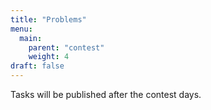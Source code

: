```yaml
---
title: "Problems"
menu:
  main:
    parent: "contest"
    weight: 4
draft: false
---
```


Tasks will be published after the contest days.

<!-- {{< section title="Download problems" >}}

Problem statements, graders, checkers and parameters.

[Download in `.zip` format](/problems.zip)

[Download in `.tar.gz` format](/problems.tar.gz)

{{< section title="Download tests" >}}

Problem tests. Warning: large archive!

[Download in `.zip` format](/tests.zip)

[Download in `.tar.gz` format](/tests.tar.gz)

{{< section title="Download submissions" >}}

Solutions submitted by the participants during the contest.

[Download in `.zip` format](/submissions.zip)

[Download in `.tar.gz` format](/submissions.tar.gz)

{{< section title="Editorial" link="/editorial.pdf" >}}
{{< pdf file="/editorial.pdf" >}} -->
